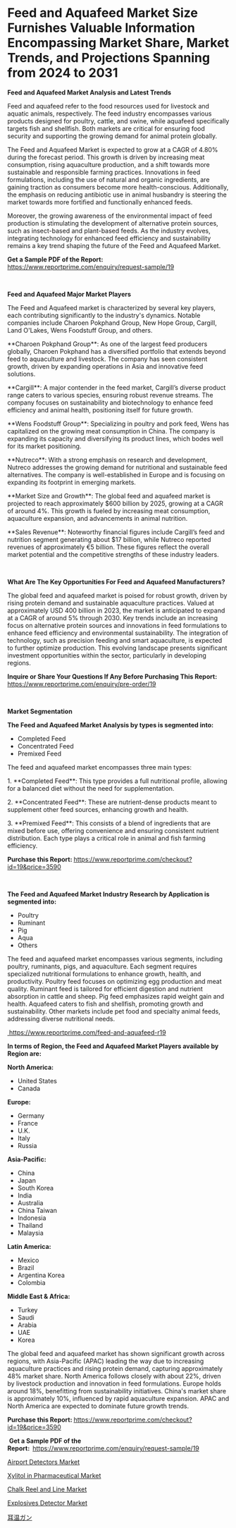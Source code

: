 <p><h1>Feed and Aquafeed Market Size Furnishes Valuable Information Encompassing Market Share, Market Trends, and Projections Spanning from 2024 to 2031</h1></p><p><strong>Feed and Aquafeed Market Analysis and Latest Trends</strong></p>
<p><p>Feed and aquafeed refer to the food resources used for livestock and aquatic animals, respectively. The feed industry encompasses various products designed for poultry, cattle, and swine, while aquafeed specifically targets fish and shellfish. Both markets are critical for ensuring food security and supporting the growing demand for animal protein globally.</p><p>The Feed and Aquafeed Market is expected to grow at a CAGR of 4.80% during the forecast period. This growth is driven by increasing meat consumption, rising aquaculture production, and a shift towards more sustainable and responsible farming practices. Innovations in feed formulations, including the use of natural and organic ingredients, are gaining traction as consumers become more health-conscious. Additionally, the emphasis on reducing antibiotic use in animal husbandry is steering the market towards more fortified and functionally enhanced feeds.</p><p>Moreover, the growing awareness of the environmental impact of feed production is stimulating the development of alternative protein sources, such as insect-based and plant-based feeds. As the industry evolves, integrating technology for enhanced feed efficiency and sustainability remains a key trend shaping the future of the Feed and Aquafeed Market.</p></p>
<p><strong>Get a Sample PDF of the Report:&nbsp;</strong> <a href="https://www.reportprime.com/enquiry/request-sample/19">https://www.reportprime.com/enquiry/request-sample/19</a></p>
<p>&nbsp;</p>
<p><strong>Feed and Aquafeed Major Market Players</strong></p>
<p><p>The Feed and Aquafeed market is characterized by several key players, each contributing significantly to the industry's dynamics. Notable companies include Charoen Pokphand Group, New Hope Group, Cargill, Land O'Lakes, Wens Foodstuff Group, and others.</p><p>**Charoen Pokphand Group**: As one of the largest feed producers globally, Charoen Pokphand has a diversified portfolio that extends beyond feed to aquaculture and livestock. The company has seen consistent growth, driven by expanding operations in Asia and innovative feed solutions. </p><p>**Cargill**: A major contender in the feed market, Cargill’s diverse product range caters to various species, ensuring robust revenue streams. The company focuses on sustainability and biotechnology to enhance feed efficiency and animal health, positioning itself for future growth.</p><p>**Wens Foodstuff Group**: Specializing in poultry and pork feed, Wens has capitalized on the growing meat consumption in China. The company is expanding its capacity and diversifying its product lines, which bodes well for its market positioning. </p><p>**Nutreco**: With a strong emphasis on research and development, Nutreco addresses the growing demand for nutritional and sustainable feed alternatives. The company is well-established in Europe and is focusing on expanding its footprint in emerging markets.</p><p>**Market Size and Growth**: The global feed and aquafeed market is projected to reach approximately $600 billion by 2025, growing at a CAGR of around 4%. This growth is fueled by increasing meat consumption, aquaculture expansion, and advancements in animal nutrition.</p><p>**Sales Revenue**: Noteworthy financial figures include Cargill’s feed and nutrition segment generating about $17 billion, while Nutreco reported revenues of approximately €5 billion. These figures reflect the overall market potential and the competitive strengths of these industry leaders.</p></p>
<p>&nbsp;</p>
<p><strong>What Are The Key Opportunities For Feed and Aquafeed Manufacturers?</strong></p>
<p><p>The global feed and aquafeed market is poised for robust growth, driven by rising protein demand and sustainable aquaculture practices. Valued at approximately USD 400 billion in 2023, the market is anticipated to expand at a CAGR of around 5% through 2030. Key trends include an increasing focus on alternative protein sources and innovations in feed formulations to enhance feed efficiency and environmental sustainability. The integration of technology, such as precision feeding and smart aquaculture, is expected to further optimize production. This evolving landscape presents significant investment opportunities within the sector, particularly in developing regions.</p></p>
<p><strong>Inquire or Share Your Questions If Any Before Purchasing This Report:</strong> <a href="https://www.reportprime.com/enquiry/pre-order/19">https://www.reportprime.com/enquiry/pre-order/19</a></p>
<p>&nbsp;</p>
<p><strong>Market Segmentation</strong></p>
<p><strong>The Feed and Aquafeed Market Analysis by types is segmented into:</strong></p>
<p><ul><li>Completed Feed</li><li>Concentrated Feed</li><li>Premixed Feed</li></ul></p>
<p><p>The feed and aquafeed market encompasses three main types: </p><p>1. **Completed Feed**: This type provides a full nutritional profile, allowing for a balanced diet without the need for supplementation. </p><p>2. **Concentrated Feed**: These are nutrient-dense products meant to supplement other feed sources, enhancing growth and health. </p><p>3. **Premixed Feed**: This consists of a blend of ingredients that are mixed before use, offering convenience and ensuring consistent nutrient distribution. Each type plays a critical role in animal and fish farming efficiency.</p></p>
<p><strong>Purchase this Report:&nbsp;</strong><a href="https://www.reportprime.com/checkout?id=19&price=3590">https://www.reportprime.com/checkout?id=19&price=3590</a></p>
<p>&nbsp;</p>
<p><strong>The Feed and Aquafeed Market Industry Research by Application is segmented into:</strong></p>
<p><ul><li>Poultry</li><li>Ruminant</li><li>Pig</li><li>Aqua</li><li>Others</li></ul></p>
<p><p>The feed and aquafeed market encompasses various segments, including poultry, ruminants, pigs, and aquaculture. Each segment requires specialized nutritional formulations to enhance growth, health, and productivity. Poultry feed focuses on optimizing egg production and meat quality. Ruminant feed is tailored for efficient digestion and nutrient absorption in cattle and sheep. Pig feed emphasizes rapid weight gain and health. Aquafeed caters to fish and shellfish, promoting growth and sustainability. Other markets include pet food and specialty animal feeds, addressing diverse nutritional needs.</p></p>
<p><a href="https://www.reportprime.com/feed-and-aquafeed-r19">&nbsp;https://www.reportprime.com/feed-and-aquafeed-r19</a></p>
<p><strong>In terms of Region, the Feed and Aquafeed Market Players available by Region are:</strong></p>
<p>
    <p> <strong> North America: </strong>
        <ul>
            <li>United States</li>
            <li>Canada</li>
        </ul>
        </p> 
    <p> <strong> Europe: </strong>
        <ul>
            <li>Germany</li>
            <li>France</li>
            <li>U.K.</li>
            <li>Italy</li>
            <li>Russia</li>
        </ul>
        </p> 
    <p> <strong> Asia-Pacific: </strong>
        <ul>
            <li>China</li>
            <li>Japan</li>
            <li>South Korea</li>
            <li>India</li>
            <li>Australia</li>
            <li>China Taiwan</li>
            <li>Indonesia</li>
            <li>Thailand</li>
            <li>Malaysia</li>
        </ul>
        </p> 
    <p> <strong> Latin America: </strong>
        <ul>
            <li>Mexico</li>
            <li>Brazil</li>
            <li>Argentina Korea</li>
            <li>Colombia</li>
        </ul>
        </p> 
    <p> <strong> Middle East & Africa: </strong>
        <ul>
            <li>Turkey</li>
            <li>Saudi</li>
            <li>Arabia</li>
            <li>UAE</li>
            <li>Korea</li>
        </ul>
    </p>
    </p>
<p><p>The global feed and aquafeed market has shown significant growth across regions, with Asia-Pacific (APAC) leading the way due to increasing aquaculture practices and rising protein demand, capturing approximately 48% market share. North America follows closely with about 22%, driven by livestock production and innovation in feed formulations. Europe holds around 18%, benefitting from sustainability initiatives. China's market share is approximately 10%, influenced by rapid aquaculture expansion. APAC and North America are expected to dominate future growth trends.</p></p>
<p><strong>Purchase this Report: </strong><a href="https://www.reportprime.com/checkout?id=19&price=3590">https://www.reportprime.com/checkout?id=19&price=3590</a></p>
<p>&nbsp;<strong>Get a Sample PDF of the Report:&nbsp;&nbsp;</strong><a href="https://www.reportprime.com/enquiry/request-sample/19">https://www.reportprime.com/enquiry/request-sample/19</a></p>
<p><strong></strong></p>
<p><p><a href="https://medium.com/@valroy852472024/airport-detectors-market-size-share-trends-analysis-report-by-product-explosives-airport-4de62d6bf13a">Airport Detectors Market</a></p><p><a href="https://issuu.com/reportprime-2/docs/xylitol-in-pharmaceutical-market-si_76950eacd47fcf">Xylitol in Pharmaceutical Market</a></p><p><a href="https://issuu.com/reportprime-2/docs/chalk-reel-and-line-market-size-203_8be462c7fe9aae">Chalk Reel and Line Market</a></p><p><a href="https://medium.com/@tigerlookbaliw/explosives-detector-market-analysis-report-global-insights-by-region-type-fixed-explosives-a7e6fd481a66">Explosives Detector Market</a></p><p><a href="https://medium.com/@kathleencrooks2003/%E8%80%B3%E6%B8%A9%E5%BA%A6%E8%A8%88%E5%B8%82%E5%A0%B4-2024-2031-%E6%A5%AD%E7%95%8C%E3%81%AE%E6%B4%9E%E5%AF%9F%E3%81%A8%E6%8A%95%E8%B3%87%E6%A9%9F%E4%BC%9A-afd7f8ee0cad">耳温ガン</a></p></p>